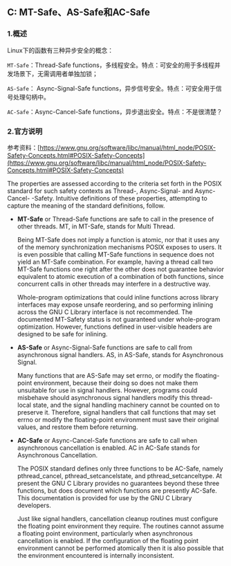## C: MT-Safe、AS-Safe和AC-Safe

### 1.概述

Linux下的函数有三种异步安全的概念：

`MT-Safe`：Thread-Safe functions，多线程安全。特点：可安全的用于多线程并发场景下，无需调用者单独加锁；

`AS-Safe`： Async-Signal-Safe functions，异步信号安全。特点：可安全用于信号处理句柄中。

`AC-Safe`：Async-Cancel-Safe functions，异步退出安全。特点：不是很清楚？

### 2.官方说明

参考资料：[https://www.gnu.org/software/libc/manual/html_node/POSIX-Safety-Concepts.html#POSIX-Safety-Concepts](https://www.gnu.org/software/libc/manual/html_node/POSIX-Safety-Concepts.html#POSIX-Safety-Concepts)

The properties are assessed according to the criteria set forth in the POSIX standard for such safety contexts as Thread-, Async-Signal- and Async-Cancel- -Safety. Intuitive definitions of these properties, attempting to capture the meaning of the standard definitions, follow.

* **MT-Safe** or Thread-Safe functions are safe to call in the presence of other threads. MT, in MT-Safe, stands for Multi Thread.

  Being MT-Safe does not imply a function is atomic, nor that it uses any of the memory synchronization mechanisms POSIX exposes to users. It is even possible that calling MT-Safe functions in sequence does not yield an MT-Safe combination. For example, having a thread call two MT-Safe functions one right after the other does not guarantee behavior equivalent to atomic execution of a combination of both functions, since concurrent calls in other threads may interfere in a destructive way.

  Whole-program optimizations that could inline functions across library interfaces may expose unsafe reordering, and so performing inlining across the GNU C Library interface is not recommended. The documented MT-Safety status is not guaranteed under whole-program optimization. However, functions defined in user-visible headers are designed to be safe for inlining.

* **AS-Safe** or Async-Signal-Safe functions are safe to call from asynchronous signal handlers. AS, in AS-Safe, stands for Asynchronous Signal.

  Many functions that are AS-Safe may set errno, or modify the floating-point environment, because their doing so does not make them unsuitable for use in signal handlers. However, programs could misbehave should asynchronous signal handlers modify this thread-local state, and the signal handling machinery cannot be counted on to preserve it. Therefore, signal handlers that call functions that may set errno or modify the floating-point environment must save their original values, and restore them before returning.

* **AC-Safe** or Async-Cancel-Safe functions are safe to call when asynchronous cancellation is enabled. AC in AC-Safe stands for Asynchronous Cancellation.

  The POSIX standard defines only three functions to be AC-Safe, namely pthread_cancel, pthread_setcancelstate, and pthread_setcanceltype. At present the GNU C Library provides no guarantees beyond these three functions, but does document which functions are presently AC-Safe. This documentation is provided for use by the GNU C Library developers.

  Just like signal handlers, cancellation cleanup routines must configure the floating point environment they require. The routines cannot assume a floating point environment, particularly when asynchronous cancellation is enabled. If the configuration of the floating point environment cannot be performed atomically then it is also possible that the environment encountered is internally inconsistent.
